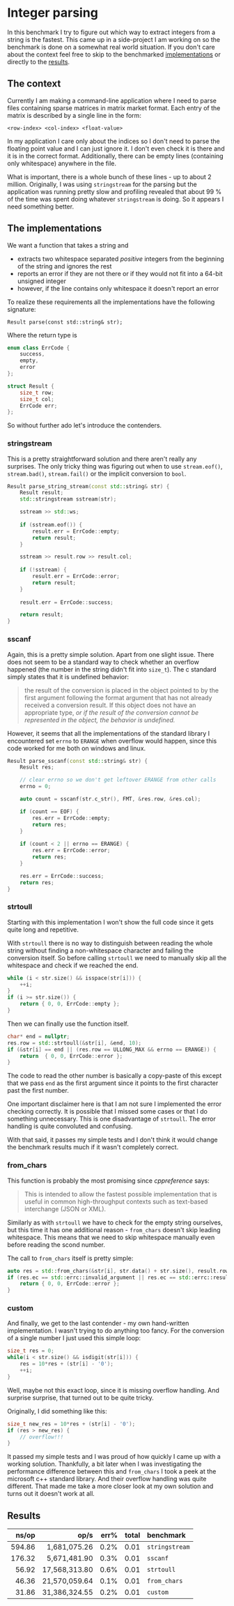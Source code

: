 # Integer parsing

In this benchmark I try to figure out which way to extract integers from a string is the fastest. This came up in a side-project I am working on so the benchmark is done on a somewhat real world situation. If you don't care about the context feel free to skip to the benchmarked [implementations](#the-implementations) or directly to the [results](#results).

## The context

Currently I am making a command-line application where I need to parse files containing sparse matrices in matrix market format. Each entry of the matrix is described by a single line in the form:

```
<row-index> <col-index> <float-value>
```

In my application I care only about the indices so I don't need to parse the floating point value and I can just ignore it. I don't even check it is there and it is in the correct format. Additionally, there can be empty lines (containing only whitespace) anywhere in the file.

What is important, there is a whole bunch of these lines - up to about 2 million. Originally, I was using `stringstream` for the parsing but the application was running pretty slow and profiling revealed that about 99 % of the time was spent doing whatever `stringstream` is doing. So it appears I need something better.

## The implementations

We want a function that takes a string and
 - extracts two whitespace separated *positive* integers from the beginning of the string and ignores the rest
 - reports an error if they are not there or if they would not fit into a 64-bit unsigned integer
 - however, if the line contains only whitespace it doesn't report an error

To realize these requirements all the implementations have the following signature:

```
Result parse(const std::string& str);
```

Where the return type is

```cpp
enum class ErrCode {
    success,
    empty,
    error
};

struct Result {
    size_t row;
    size_t col;
    ErrCode err;
};
```

So without further ado let's introduce the contenders.

### stringstream

This is a pretty straightforward solution and there aren't really any surprises. The only tricky thing was figuring out when to use `stream.eof()`, `stream.bad()`, `stream.fail()` or the implicit conversion to `bool`.

```cpp
Result parse_string_stream(const std::string& str) {
    Result result;
    std::stringstream sstream(str);

    sstream >> std::ws;
    
    if (sstream.eof()) {
        result.err = ErrCode::empty;
        return result;
    }

    sstream >> result.row >> result.col;
    
    if (!sstream) {
        result.err = ErrCode::error;
        return result;
    }
    
    result.err = ErrCode::success;

    return result;
}
```

### sscanf

Again, this is a pretty simple solution. Apart from one slight issue. There does not seem to be a standard way to check whether an overflow happened (the number in the string didn't fit into `size_t`). The c standard simply states that it is undefined behavior:

> the result of the conversion is placed in the object pointed to by the first argument following the format argument that has not already received a conversion result. If this object does not have an appropriate type, *or if the result of the conversion cannot be represented in the object, the behavior is undefined.*

However, it seems that all the implementations of the standard library I encountered set `errno` to `ERANGE` when overflow would happen, since this code worked for me both on windows and linux.

```cpp
Result parse_sscanf(const std::string& str) {
    Result res;

    // clear errno so we don't get leftover ERANGE from other calls
    errno = 0;

    auto count = sscanf(str.c_str(), FMT, &res.row, &res.col);

    if (count == EOF) {
        res.err = ErrCode::empty;
        return res;
    }
    
    if (count < 2 || errno == ERANGE) {
        res.err = ErrCode::error;
        return res;
    }

    res.err = ErrCode::success;
    return res;
}
```

### strtoull

Starting with this implementation I won't show the full code since it gets quite long and repetitive.

With `strtoull` there is no way to distinguish between reading the whole string without finding a non-whitespace character
and failing the conversion itself. So before calling `strtoull` we need to manually skip all the whitespace and check if we reached the end.

```cpp
while (i < str.size() && isspace(str[i])) {
    ++i;
}
if (i >= str.size()) {
    return { 0, 0, ErrCode::empty };
}
```

Then we can finally use the function itself.

```cpp
char* end = nullptr;
res.row = std::strtoull(&str[i], &end, 10);
if (&str[i] == end || (res.row == ULLONG_MAX && errno == ERANGE)) {
    return  { 0, 0, ErrCode::error };
}
```

The code to read the other number is basically a copy-paste of this except that we pass `end` as the first argument since it points to the first character past the first number.

One important disclaimer here is that I am not sure I implemented the error checking correctly. It is possible that I missed some cases or that I do something unnecessary. This is one disadvantage of `strtoull`. The error handling is quite convoluted and confusing.

With that said, it passes my simple tests and I don't think it would change the benchmark results much if it wasn't completely correct.

### from_chars

This function is probably the most promising since *cppreference* says:

> This is intended to allow the fastest possible implementation that is useful in common high-throughput contexts such as text-based interchange (JSON or XML).

Similarly as with `strtoull` we have to check for the empty string ourselves, but this time it has one additional reason - `from_chars` doesn't skip leading whitespace. This means that we need to skip whitespace manually even before reading the scond number.

The call to `from_chars` itself is pretty simple:

```cpp
auto res = std::from_chars(&str[i], str.data() + str.size(), result.row);
if (res.ec == std::errc::invalid_argument || res.ec == std::errc::result_out_of_range) {
    return { 0, 0, ErrCode::error };
}
```

### custom

And finally, we get to the last contender - my own hand-written implementation. I wasn't trying to do anything too fancy. For the conversion of a single number I just used this simple loop:

```cpp
size_t res = 0;
while(i < str.size() && isdigit(str[i])) {
    res = 10*res + (str[i] - '0');
    ++i;
}
```

Well, maybe not this exact loop, since it is missing overflow handling. And surprise surprise, that turned out to be quite tricky.

Originally, I did something like this:

```cpp
size_t new_res = 10*res + (str[i] - '0');
if (res > new_res) {
    // overflow!!!
}
```

It passed my simple tests and I was proud of how quickly I came up with a working solution. Thankfully, a bit later when I was investigating the performance difference between this and `from_chars` I took a peek at the microsoft c++ standard library. And their overflow handling was quite different. That made me take a more closer look at my own solution and turns out it doesn't work at all.


## Results

|               ns/op |                op/s |    err% |     total | benchmark
|--------------------:|--------------------:|--------:|----------:|:----------
|              594.86 |        1,681,075.26 |    0.2% |      0.01 | `stringstream`
|              176.32 |        5,671,481.90 |    0.3% |      0.01 | `sscanf`
|               56.92 |       17,568,313.80 |    0.6% |      0.01 | `strtoull`
|               46.36 |       21,570,059.64 |    0.1% |      0.01 | `from_chars`
|               31.86 |       31,386,324.55 |    0.2% |      0.01 | `custom`
